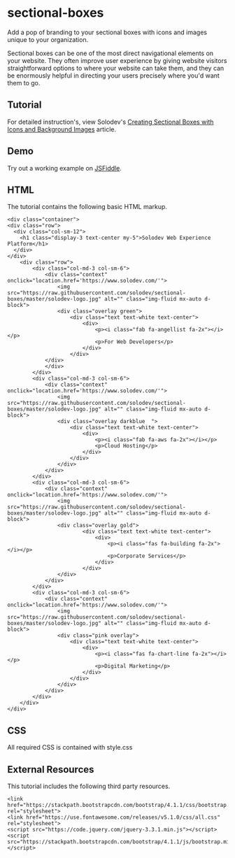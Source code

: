 # sectional-boxes
Add a pop of branding to your sectional boxes with icons and images unique to your organization.

Sectional boxes can be one of the most direct navigational elements on your website. They often improve user experience by giving website visitors straightforward options to where your website can take them, and they can be enormously helpful in directing your users precisely where you'd want them to go.

## Tutorial		  
For detailed instruction's, view Solodev's [Creating Sectional Boxes with Icons and Background Images](https://www.solodev.com/blog/creating-sectional-boxes-with-icons-and-background-images.stml) article.
 
## Demo
  		  
Try out a working example on [JSFiddle](https://jsfiddle.net/solodev/rnx5vot3/).

## HTML

The tutorial contains the following basic HTML markup.

```
<div class="container">
<div class="row">
  <div class="col-sm-12">
  	<h1 class="display-3 text-center my-5">Solodev Web Experience Platform</h1>
  </div>
</div>
	<div class="row">
		<div class="col-md-3 col-sm-6">
			<div class="context" onclick="location.href='https://www.solodev.com/'">
				<img src="https://raw.githubusercontent.com/solodev/sectional-boxes/master/solodev-logo.jpg" alt="" class="img-fluid mx-auto d-block">
				<div class="overlay green">
					<div class="text text-white text-center">
						<div>
							<p><i class="fab fa-angellist fa-2x"></i></p>
							<p>For Web Developers</p>
						</div>
					</div>
			</div>	
			</div>
		</div>
		<div class="col-md-3 col-sm-6">
			<div class="context" onclick="location.href='https://www.solodev.com/'">
				<img src="https://raw.githubusercontent.com/solodev/sectional-boxes/master/solodev-logo.jpg" alt="" class="img-fluid mx-auto d-block">
				<div class="overlay darkblue  ">
					<div class="text text-white text-center">
						<div>
							<p><i class="fab fa-aws fa-2x"></i></p>
							<p>Cloud Hosting</p>
						</div>
					</div>
				</div>
			</div>	
		</div>
		<div class="col-md-3 col-sm-6">
			<div class="context" onclick="location.href='https://www.solodev.com/'">
				<img src="https://raw.githubusercontent.com/solodev/sectional-boxes/master/solodev-logo.jpg" alt="" class="img-fluid mx-auto d-block">
				<div class="overlay gold">
						<div class="text text-white text-center">
							<div>
								<p><i class="fas fa-building fa-2x"></i></p>
								<p>Corporate Services</p>
							</div>
						</div>
				</div>
			</div>	
		</div>
		<div class="col-md-3 col-sm-6">
			<div class="context" onclick="location.href='https://www.solodev.com/'">
				<img src="https://raw.githubusercontent.com/solodev/sectional-boxes/master/solodev-logo.jpg" alt="" class="img-fluid mx-auto d-block">
				<div class="pink overlay">
					<div class="text text-white text-center">
						<div>
							<p><i class="fas fa-chart-line fa-2x"></i></p>
							<p>Digital Marketing</p>
						</div>
					</div>
				</div>
			</div>	
		</div>
	</div>
</div>
```

## CSS

All required CSS is contained with style.css


## External Resources

This tutorial includes the following third party resources.

```
<link href="https://stackpath.bootstrapcdn.com/bootstrap/4.1.1/css/bootstrap.min.css" rel="stylesheet">
<link href="https://use.fontawesome.com/releases/v5.1.0/css/all.css" rel="stylesheet">
<script src="https://code.jquery.com/jquery-3.3.1.min.js"></script>
<script src="https://stackpath.bootstrapcdn.com/bootstrap/4.1.1/js/bootstrap.min.js"></script>

```

